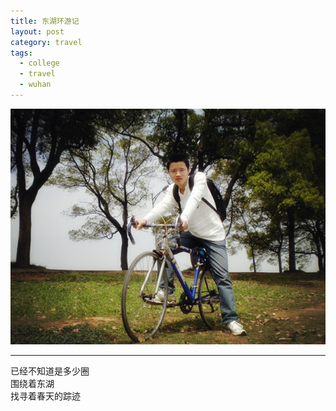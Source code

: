```yaml
---
title: 东湖环游记
layout: post
category: travel
tags:
  - college
  - travel
  - wuhan
---
```


![Donghu-Wuhan](/media/image/2010/donghu.jpg)

---

已经不知道是多少圈    
围绕着东湖  
找寻着春天的踪迹  
